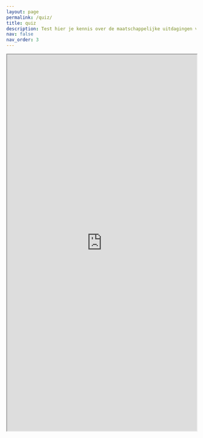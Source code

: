 ```yaml
---
layout: page
permalink: /quiz/
title: quiz
description: Test hier je kennis over de maatschappelijke uitdagingen van AI met deze quiz!
nav: false
nav_order: 3
---
```


<iframe
  src="https://quiz-ai-aarde.streamlit.app/?embed=true"
  style="height: 1000px; width: 100%;"
></iframe>